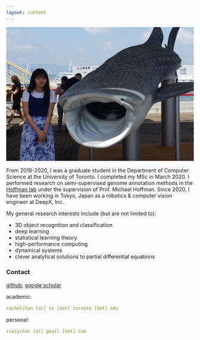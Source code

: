 ```yaml
---
layout: content
---
```


<img src="images/super_cool_whaleshark.jpg">

From 2018-2020, I was a graduate student in the Department of Computer Science at the University of Toronto. I completed my MSc in March 2020. 
I performed research on semi-supervised genome annotation methods in the <a href="https://hoffmanlab.org/">Hoffman lab</a> under the supervision of Prof. Michael Hoffman. 
Since 2020, I have been working in Tokyo, Japan as a robotics & computer vision engineer at DeepX, Inc.

My general research interests include (but are not limited to):

<ul>
    <li>3D object recognition and classification</li>
    <li>deep learning</li>
    <li>statistical learning theory</li>
    <li>high-performance computing</li>
    <li>dynamical systems</li>
    <li>clever analytical solutions to partial differential equations</li>
</ul>

### Contact

[github](https://github.com/rcwchan); 
[google scholar](https://scholar.google.ca/citations?user=sN1NTD4AAAAJ)<br>

academic:
~~~ yml
rachelchan [at] cs [dot] toronto [dot] edu
~~~

personal:
~~~ yml
rcwzychan [at] gmail [dot] com
~~~

